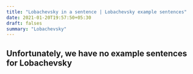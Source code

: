 ```yaml
---
title: "Lobachevsky in a sentence | Lobachevsky example sentences"
date: 2021-01-20T19:57:50+05:30
draft: falses
summary: "Lobachevsky"
---
```

## Unfortunately, we have no example sentences for Lobachevsky                 
